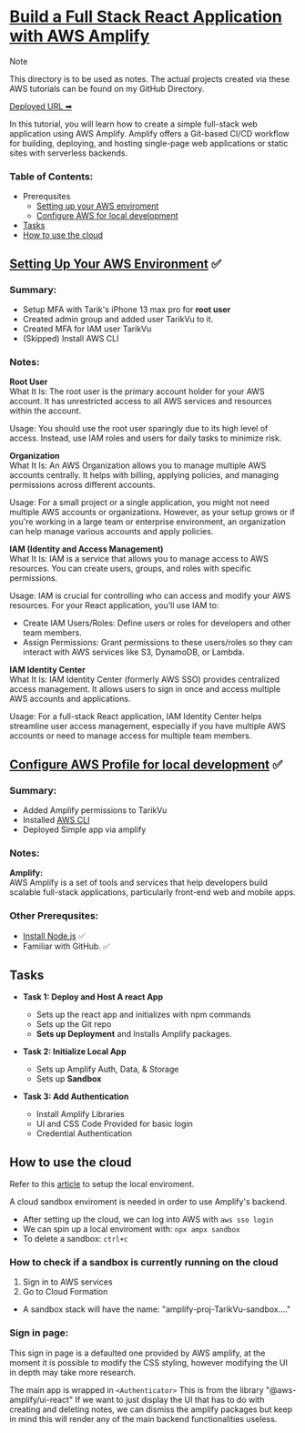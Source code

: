# [Build a Full Stack React Application with AWS Amplify](https://aws.amazon.com/getting-started/hands-on/build-react-app-amplify-graphql/)
> [!NOTE]
> This directory is to be used as notes.  The actual projects created via these AWS tutorials can be found on my GitHub Directory.

[Deployed URL ➡](https://main.d2lb1ebjku01lx.amplifyapp.com/)

In this tutorial, you will learn how to create a simple full-stack web application using AWS Amplify. Amplify offers a Git-based CI/CD workflow for building, deploying, and hosting single-page web applications or static sites with serverless backends.


### Table of Contents:
- Prerequsites
  - [Setting up your AWS enviroment](#setup)
  - [Configure AWS for local development](#config)
- [Tasks](#tasks)
- [How to use the cloud](#cloud)    


## <a name = "setup"></a>[Setting Up Your AWS Environment](https://aws.amazon.com/getting-started/guides/setup-environment/) ✅

### Summary:
- Setup MFA with Tarik's iPhone 13 max pro for **root user**
- Created admin group and added user TarikVu to it.
- Created MFA for IAM user TarikVu
- (Skipped) Install AWS CLI
  
### Notes:
**Root User**<br>
What It Is: The root user is the primary account holder for your AWS account. It has unrestricted access to all AWS services and resources within the account.

Usage: You should use the root user sparingly due to its high level of access. Instead, use IAM roles and users for daily tasks to minimize risk.

**Organization**<br>
What It Is: An AWS Organization allows you to manage multiple AWS accounts centrally. It helps with billing, applying policies, and managing permissions across different accounts.

Usage: For a small project or a single application, you might not need multiple AWS accounts or organizations. However, as your setup grows or if you're working in a large team or enterprise environment, an organization can help manage various accounts and apply policies.

**IAM (Identity and Access Management)**<br>
What It Is: IAM is a service that allows you to manage access to AWS resources. You can create users, groups, and roles with specific permissions.

Usage: IAM is crucial for controlling who can access and modify your AWS resources. For your React application, you’ll use IAM to:
- Create IAM Users/Roles: Define users or roles for developers and other team members.
- Assign Permissions: Grant permissions to these users/roles so they can interact with AWS services like S3, DynamoDB, or Lambda.

**IAM Identity Center**<br>
What It Is: IAM Identity Center (formerly AWS SSO) provides centralized access management. It allows users to sign in once and access multiple AWS accounts and applications.<br>

Usage: For a full-stack React application, IAM Identity Center helps streamline user access management, especially if you have multiple AWS accounts or need to manage access for multiple team members.




## <a name="config"></a>[Configure AWS Profile for local development](https://docs.amplify.aws/react/start/account-setup/) ✅
### Summary:
- Added Amplify permissions to TarikVu
- Installed [AWS CLI](https://docs.aws.amazon.com/cli/latest/userguide/getting-started-install.html)
- Deployed Simple app via amplify

  
### Notes:
**Amplify:**<br>
AWS Amplify is a set of tools and services that help developers build scalable full-stack applications, particularly front-end web and mobile apps.


### Other Prerequsites:
- [Install Node.js](https://nodejs.org/en/download/package-manager) ✅
- Familiar with GitHub. ✅


## <a name="tasks"></a> Tasks
- **Task 1: Deploy and Host A react App**
  - Sets up the react app and initializes with npm commands
  - Sets up the Git repo
  - **Sets up Deployment** and Installs Amplify packages.

- **Task 2: Initialize Local App<br>**
  - Sets up Amplify Auth, Data, & Storage
  - Sets up **Sandbox**

- **Task 3: Add Authentication**
  - Install Amplify Libraries
  - UI and CSS Code Provided for basic login
  - Credential Authentication
 
## <a name="cloud"></a> How to use the cloud
Refer to this [article](https://docs.amplify.aws/react/start/account-setup/) to setup the local enviroment.

A cloud sandbox enviroment is needed in order to use Amplify's backend.
- After setting up the cloud, we can log into AWS with
``` aws sso login ```
- We can spin up a local enviroment with: 
```npx ampx sandbox```
- To delete a sandbox:
```ctrl+c```
### How to check if a sandbox is currently running on the cloud
1. Sign in to AWS services
2. Go to Cloud Formation
-   A sandbox stack will have the name: "amplify-proj-TarikVu-sandbox...."


### Sign in page:
This sign in page is a defaulted one provided by AWS amplify, at the moment it is possible to modify the CSS styling, however modifying the UI in depth may take more research.

The main app is wrapped in `<Authenticator>`  This is from the library "@aws-amplify/ui-react"
If we want to just display the UI that has to do with creating and deleting notes, we can dismiss the amplify packages but keep in mind this will render any of the main backend functionalities useless.
